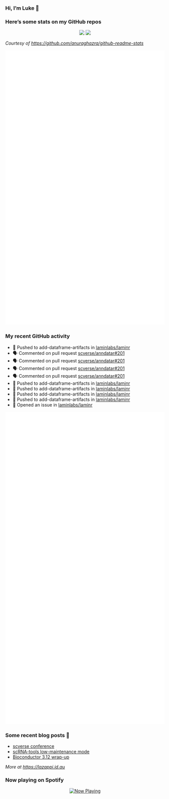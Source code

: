 
<!-- README.md is generated from README.Rmd. Please edit that file -->

### Hi, I’m Luke 👋

<!--
**lazappi/lazappi** is a ✨ _special_ ✨ repository because its `README.md` (this file) appears on your GitHub profile.
&#10;Here are some ideas to get you started:
&#10;- 🔭 I’m currently working on ...
- 🌱 I’m currently learning ...
- 👯 I’m looking to collaborate on ...
- 🤔 I’m looking for help with ...
- 💬 Ask me about ...
- 📫 How to reach me: ...
- 😄 Pronouns: ...
- ⚡ Fun fact: ...
-->

### Here’s some stats on my GitHub repos

<p align="center">
<img src="https://github-readme-stats.vercel.app/api?username=lazappi&count_private=true&show_icons=true&theme=buefy&hide_title=True">
<img src="https://github-readme-stats.vercel.app/api/top-langs/?username=lazappi&hide=html&theme=buefy&layout=compact">
</p>

*Courtesy of <https://github.com/anuraghazra/github-readme-stats>*

<p align="center" style="width:100%;">
<img src="https://github.com/lazappi/lazappi/raw/main/github-intro.svg">
</p>

### My recent GitHub activity

- 📨 Pushed to add-dataframe-artifacts in
  [laminlabs/laminr](https://github.com/laminlabs/laminr)
- 🗣 Commented on pull request
  [scverse/anndatar#201](https://github.com/scverse/anndatar#201)
- 🗣 Commented on pull request
  [scverse/anndatar#201](https://github.com/scverse/anndatar#201)
- 🗣 Commented on pull request
  [scverse/anndatar#201](https://github.com/scverse/anndatar#201)
- 🗣 Commented on pull request
  [scverse/anndatar#201](https://github.com/scverse/anndatar#201)
- 📨 Pushed to add-dataframe-artifacts in
  [laminlabs/laminr](https://github.com/laminlabs/laminr)
- 📨 Pushed to add-dataframe-artifacts in
  [laminlabs/laminr](https://github.com/laminlabs/laminr)
- 📨 Pushed to add-dataframe-artifacts in
  [laminlabs/laminr](https://github.com/laminlabs/laminr)
- 📨 Pushed to add-dataframe-artifacts in
  [laminlabs/laminr](https://github.com/laminlabs/laminr)
- 🤔 Opened an issue in
  [laminlabs/laminr](https://github.com/laminlabs/laminr)

<p align="center" style="width:100%;">
<img src="https://github.com/lazappi/lazappi/raw/main/github-status.svg">
</p>

### Some recent blog posts 📝

- [scverse
  conference](https://lazappi.id.au/posts/2024-09-15-scverse-conference/)
- [scRNA-tools low-maintenance
  mode](https://lazappi.id.au/posts/2024-03-04-scRNAtools-low-maintenance/)
- [Bioconductor 3.12
  wrap-up](https://lazappi.id.au/posts/2020-10-30-bioconductor-3-12-wrap-up/)

*More at <https://lazappi.id.au>*

<!-- ### My latest tweet 👇 and retweet 👉 -->

### Now playing on Spotify

<p align="center">
<a href="https://now-playing-profile.lazappi.vercel.app/now-playing?open">
<img src="https://now-playing-profile.lazappi.vercel.app/now-playing" width="256" height="64" alt="Now Playing">
</a>
</p>
